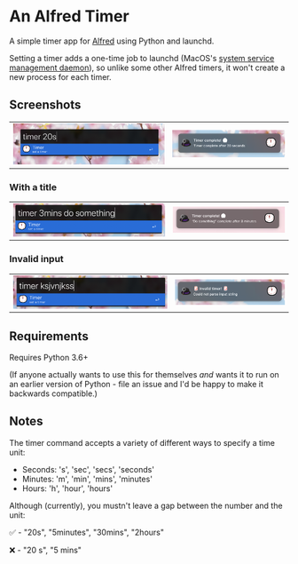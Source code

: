 # An Alfred Timer

A simple timer app for [Alfred](https://www.alfredapp.com/) using Python and launchd.

Setting a timer adds a one-time job to launchd (MacOS's [system service management daemon](https://en.wikipedia.org/wiki/Launchd)), so unlike some other Alfred timers, it won't create a new process for each timer.


## Screenshots

<table style="width:100%">
    <tr>
        <td><img src="README/timer-20s.png" alt=""></td>
        <td><img src="README/timer-20s-notif.png" alt=""></td>
    </tr>
</table>

### With a title

<table style="width:100%">
    <tr>
        <td><img src="README/timer-3m.png" alt=""></td>
        <td><img src="README/timer-3m-notif.png" alt=""></td>
    </tr>
</table>

### Invalid input

<table style="width:100%">
    <tr>
        <td><img src="README/timer-invalid.png" alt=""></td>
        <td><img src="README/timer-invalid-notif.png" alt=""></td>
    </tr>
</table>


## Requirements

Requires Python 3.6+

(If anyone actually wants to use this for themselves _and_ wants it to run on an earlier version of Python - file an issue and I'd be happy to make it backwards compatible.)


## Notes

The timer command accepts a variety of different ways to specify a time unit:

* Seconds: 's', 'sec', 'secs', 'seconds'
* Minutes: 'm', 'min', 'mins', 'minutes'
* Hours: 'h', 'hour', 'hours'

Although (currently), you mustn't leave a gap between the number and the unit:

✅ - "20s", "5minutes", "30mins", "2hours"

❌ - "20 s", "5 mins"
